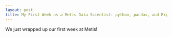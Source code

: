 ```yaml
---
layout: post
title: My First Week as a Metis Data Scientist: python, pandas, and Exploratory Data Analysis!
---
```


We just wrapped up our first week at Metis!  
